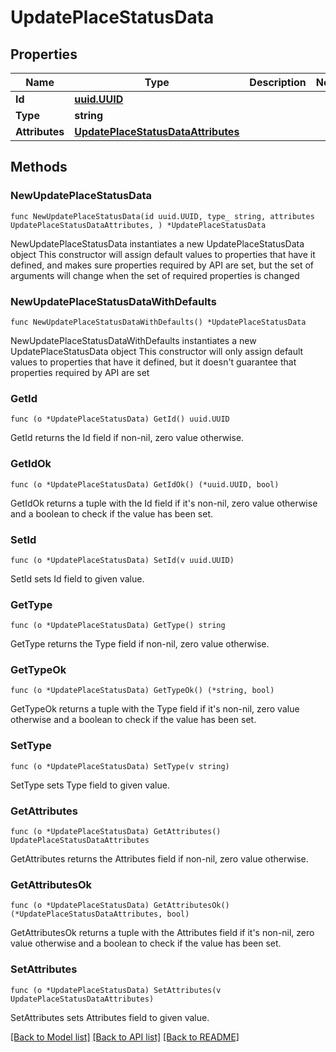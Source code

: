 # UpdatePlaceStatusData

## Properties

Name | Type | Description | Notes
------------ | ------------- | ------------- | -------------
**Id** | [**uuid.UUID**](uuid.UUID.md) |  | 
**Type** | **string** |  | 
**Attributes** | [**UpdatePlaceStatusDataAttributes**](UpdatePlaceStatusDataAttributes.md) |  | 

## Methods

### NewUpdatePlaceStatusData

`func NewUpdatePlaceStatusData(id uuid.UUID, type_ string, attributes UpdatePlaceStatusDataAttributes, ) *UpdatePlaceStatusData`

NewUpdatePlaceStatusData instantiates a new UpdatePlaceStatusData object
This constructor will assign default values to properties that have it defined,
and makes sure properties required by API are set, but the set of arguments
will change when the set of required properties is changed

### NewUpdatePlaceStatusDataWithDefaults

`func NewUpdatePlaceStatusDataWithDefaults() *UpdatePlaceStatusData`

NewUpdatePlaceStatusDataWithDefaults instantiates a new UpdatePlaceStatusData object
This constructor will only assign default values to properties that have it defined,
but it doesn't guarantee that properties required by API are set

### GetId

`func (o *UpdatePlaceStatusData) GetId() uuid.UUID`

GetId returns the Id field if non-nil, zero value otherwise.

### GetIdOk

`func (o *UpdatePlaceStatusData) GetIdOk() (*uuid.UUID, bool)`

GetIdOk returns a tuple with the Id field if it's non-nil, zero value otherwise
and a boolean to check if the value has been set.

### SetId

`func (o *UpdatePlaceStatusData) SetId(v uuid.UUID)`

SetId sets Id field to given value.


### GetType

`func (o *UpdatePlaceStatusData) GetType() string`

GetType returns the Type field if non-nil, zero value otherwise.

### GetTypeOk

`func (o *UpdatePlaceStatusData) GetTypeOk() (*string, bool)`

GetTypeOk returns a tuple with the Type field if it's non-nil, zero value otherwise
and a boolean to check if the value has been set.

### SetType

`func (o *UpdatePlaceStatusData) SetType(v string)`

SetType sets Type field to given value.


### GetAttributes

`func (o *UpdatePlaceStatusData) GetAttributes() UpdatePlaceStatusDataAttributes`

GetAttributes returns the Attributes field if non-nil, zero value otherwise.

### GetAttributesOk

`func (o *UpdatePlaceStatusData) GetAttributesOk() (*UpdatePlaceStatusDataAttributes, bool)`

GetAttributesOk returns a tuple with the Attributes field if it's non-nil, zero value otherwise
and a boolean to check if the value has been set.

### SetAttributes

`func (o *UpdatePlaceStatusData) SetAttributes(v UpdatePlaceStatusDataAttributes)`

SetAttributes sets Attributes field to given value.



[[Back to Model list]](../README.md#documentation-for-models) [[Back to API list]](../README.md#documentation-for-api-endpoints) [[Back to README]](../README.md)


